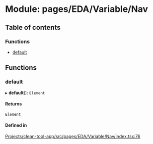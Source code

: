 # Module: pages/EDA/Variable/Nav

## Table of contents

### Functions

- [default](../wiki/pages.EDA.Variable.Nav#default)

## Functions

### default

▸ **default**(): `Element`

#### Returns

`Element`

#### Defined in

[Projects/clean-tool-app/src/pages/EDA/Variable/Nav/index.tsx:76](https://github.com/yuckyh/clean-tool-app/)
